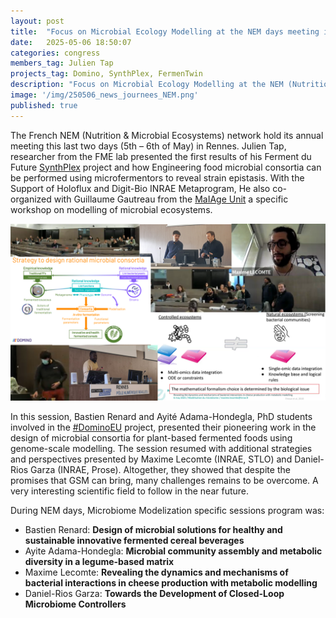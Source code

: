 ```yaml
---
layout: post
title:  "Focus on Microbial Ecology Modelling at the NEM days meeting in Rennes"
date:   2025-05-06 18:50:07
categories: congress
members_tag: Julien Tap
projects_tag: Domino, SynthPlex, FermenTwin
description: "Focus on Microbial Ecology Modelling at the NEM (Nutrition & Microbial Ecology) annual meeting in Rennes, France."
image: '/img/250506_news_journees_NEM.png'
published: true
---
```


The French NEM (Nutrition & Microbial Ecosystems) network hold its annual meeting this last two days (5th – 6th of May) in Rennes. 
Julien Tap, researcher from the FME lab presented the first results of his 
Ferment du Future [SynthPlex](https://fme.micalis.fr/projects/synthplex/) project 
and how Engineering food microbial consortia can be performed using microfermentors 
to reveal strain epistasis. With the Support of Holoflux and Digit-Bio INRAE Metaprogram,
He also co-organized with Guillaume Gautreau from the [MaIAge Unit](https://maiage.inrae.fr/) 
a specific workshop on modelling of microbial ecosystems. 

![](/img/250506_news_journees_NEM.png)

In this session, Bastien Renard and Ayité Adama-Hondegla, 
PhD students involved in the [#DominoEU](https://twitter.com/hashtag/DominoEU) project, 
presented their pioneering work in the design of microbial consortia for plant-based 
fermented foods using genome-scale modelling. The session resumed with additional 
strategies and perspectives presented by Maxime Lecomte (INRAE, STLO) and 
Daniel-Rios Garza (INRAE, Prose). 
Altogether, they showed that despite the promises that GSM can bring, 
many challenges remains to be overcome. A very interesting scientific field to follow in the near future.


During NEM days, Microbiome Modelization specific sessions program was:

- Bastien Renard: **Design of microbial solutions for healthy and sustainable innovative fermented cereal beverages**
- Ayite Adama-Hondegla: **Microbial community assembly and metabolic diversity in a legume-based matrix**
- Maxime Lecomte: **Revealing the dynamics and mechanisms of bacterial interactions in cheese production with metabolic modelling**
- Daniel-Rios Garza: **Towards the Development of Closed-Loop Microbiome Controllers**


